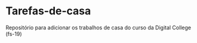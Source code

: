 # Tarefas-de-casa
Repositório para adicionar os trabalhos de casa do curso da Digital College (fs-19)